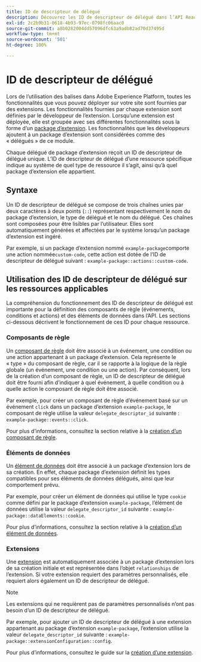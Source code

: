 ```yaml
---
title: ID de descripteur de délégué
description: Découvrez les ID de descripteur de délégué dans l’API Reactor et la façon dont ils lient les ressources aux extensions.
exl-id: 2c2b9b31-0618-4b93-97ec-0798fc06aac0
source-git-commit: a8b0282004dd57096dfc63a9adb82ad70d37495d
workflow-type: tm+mt
source-wordcount: '501'
ht-degree: 100%

---
```


# ID de descripteur de délégué

Lors de l’utilisation des balises dans Adobe Experience Platform, toutes les fonctionnalités que vous pouvez déployer sur votre site sont fournies par des extensions. Les fonctionnalités fournies par chaque extension sont définies par le développeur de l’extension. Lorsqu’une extension est déployée, elle est groupée avec ses différentes fonctionnalités sous la forme d’un [package d’extension](../endpoints/extension-packages.md). Les fonctionnalités que les développeurs ajoutent à un package d’extension sont considérées comme des « délégués » de ce module.

Chaque délégué de package d’extension reçoit un ID de descripteur de délégué unique. L’ID de descripteur de délégué d’une ressource spécifique indique au système de quel type de ressource il s’agit, ainsi qu’à quel package d’extension elle appartient.

## Syntaxe

Un ID de descripteur de délégué se compose de trois chaînes unies par deux caractères à deux points (`::`) représentant respectivement le nom du package d’extension, le type de délégué et le nom du délégué. Ces chaînes sont composées pour être lisibles par l’utilisateur. Elles sont automatiquement générées et affectées par le système lorsqu’un package d’extension est ingéré.

Par exemple, si un package d’extension nommé `example-package`comporte une action nommée`custom-code`, cette action est dotée de l’ID de descripteur de délégué suivant : `example-package::actions::custom-code`.

## Utilisation des ID de descripteur de délégué sur les ressources applicables

La compréhension du fonctionnement des ID de descripteur de délégué est importante pour la définition des composants de règle (événements, conditions et actions) et des éléments de données dans l’API. Les sections ci-dessous décrivent le fonctionnement de ces ID pour chaque ressource.

### Composants de   règle

Un [composant de règle](../endpoints/rule-components.md) doit être associé à un événement, une condition ou une action appartenant à un package d’extension. Cela représente le « type » du composant de règle, car il se rapporte à la logique de la règle globale (un événement, une condition ou une action). Par conséquent, lors de la création d’un composant de règle, un ID de descripteur de délégué doit être fourni afin d’indiquer à quel événement, à quelle condition ou à quelle action le composant de règle doit être associé.

Par exemple, pour créer un composant de règle d’événement basé sur un événement `click` dans un package d’extension `example-package`, le composant de règle utilise la valeur `delegate_descriptor_id` suivante : `example-package::events::click`.

Pour plus d’informations, consultez la section relative à la [création d’un composant de règle](../endpoints/rule-components.md#create).

### Éléments de données

Un [élément de données](../endpoints/data-elements.md) doit être associé à un package d’extension lors de sa création. En effet, chaque package d’extension définit les types compatibles pour ses éléments de données délégués, ainsi que leur comportement prévu.

Par exemple, pour créer un élément de données qui utilise le type `cookie` comme défini par le package d’extension `example-package`, l’élément de données utilise la valeur `delegate_descriptor_id` suivante : `example-package::dataElements::cookie`.

Pour plus d’informations, consultez la section relative à la [création d’un élément de données](../endpoints/data-elements.md#create).

### Extensions

Une [extension](../endpoints/extensions.md) est automatiquement associée à un package d’extension lors de sa création initiale et est représentée dans l’objet `relationships` de l’extension. Si votre extension requiert des paramètres personnalisés, elle requiert alors également un ID de descripteur de délégué.

>[!NOTE]
>
>Les extensions qui ne requièrent pas de paramètres personnalisés n’ont pas besoin d’un ID de descripteur de délégué.

Par exemple, pour ajouter un ID de descripteur de délégué à une extension appartenant au package d’extension `example-package`, l’extension utilise la valeur `delegate_descriptor_id` suivante : `example-package::extensionConfiguration::config`.

Pour plus d’informations, consultez le guide sur la [création d’une extension](../endpoints/extensions.md#create).

